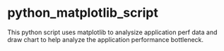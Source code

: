 python_matplotlib_script
========================
This python script uses matplotlib to analysize application perf data and draw chart to help analyze the application performance bottleneck.
